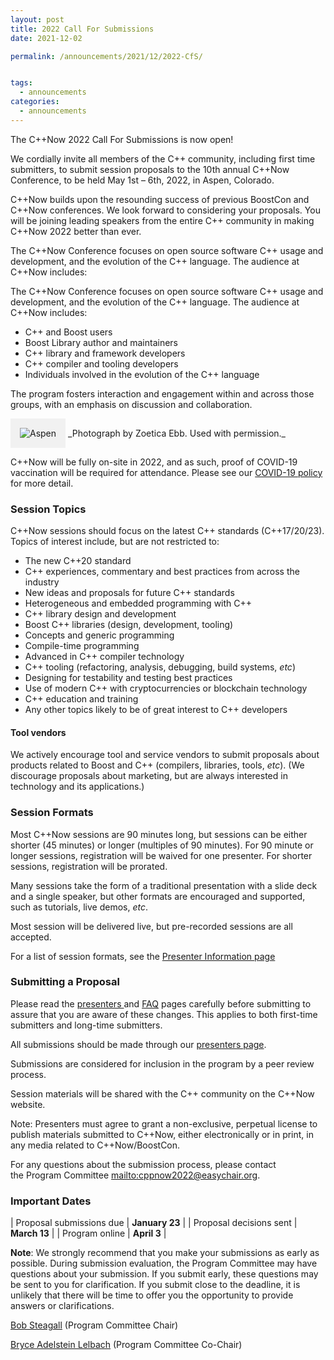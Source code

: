 ```yaml
---
layout: post
title: 2022 Call For Submissions
date: 2021-12-02

permalink: /announcements/2021/12/2022-CfS/


tags:
  - announcements
categories:
  - announcements
---
```


The C++Now 2022 Call For Submissions is now open!

We cordially invite all members of the C++ community, including first time submitters, to submit session proposals to the 10th annual C++Now Conference, to be held May 1st – 6th, 2022, in Aspen, Colorado.

C++Now builds upon the resounding success of previous BoostCon and C++Now conferences. We look forward to considering your proposals. You will be joining leading speakers from the entire C++ community in making C++Now 2022 better than ever.

The C++Now Conference focuses on open source software C++ usage and development, and the evolution of the C++ language. The audience at C++Now includes:

<!--break-->

The C++Now Conference focuses on open source software C++ usage and development, and the evolution of the C++ language. The audience at C++Now includes:

- C++ and Boost users
- Boost Library author and maintainers
- C++ library and framework developers
- C++ compiler and tooling developers
- Individuals involved in the evolution of the C++ language

The program fosters interaction and engagement within and across those groups, with an emphasis on discussion and collaboration.

<img src="/assets/img/posts/2018/Aspen2015ByZoeticaEbb.jpg" alt="Aspen" title="Photograph by Zoetica Ebb. Used with permission." style="padding: 10px; background: #f1f1f1; border: 5px solid #f1f1f1;" />
_Photograph by Zoetica Ebb. Used with permission._

C++Now will be fully on-site in 2022, and as such, proof of COVID-19 vaccination will be required for attendance.  Please see our [COVID-19 policy]() for more detail.

### Session Topics

C++Now sessions should focus on the latest C++ standards (C++17/20/23). Topics of interest include, but are not restricted to:

- The new C++20 standard
- C++ experiences, commentary and best practices from across the industry
- New ideas and proposals for future C++ standards
- Heterogeneous and embedded programming with C++
- C++ library design and development
- Boost C++ libraries (design, development, tooling)
- Concepts and generic programming
- Compile-time programming
- Advanced in C++ compiler technology
- C++ tooling (refactoring, analysis, debugging, build systems, _etc_)
- Designing for testability and testing best practices
- Use of modern C++ with cryptocurrencies or blockchain technology
- C++ education and training
- Any other topics likely to be of great interest to C++ developers 

#### Tool vendors

We actively encourage tool and service vendors to submit proposals about products related to Boost and C++ (compilers, libraries, tools, _etc_). (We discourage proposals about marketing, but are always interested in technology and its applications.)

### Session Formats

Most C++Now sessions are 90 minutes long, but sessions can be either shorter (45 minutes) or longer (multiples of 90 minutes). For 90 minute or longer sessions, registration will be waived for one presenter. For shorter sessions, registration will be prorated.

Many sessions take the form of a traditional presentation with a slide deck and a single speaker, but other formats are encouraged and supported, such as tutorials, live demos, _etc_.

Most session will be delivered live, but pre-recorded sessions are all accepted.

For a list of session formats, see the [Presenter Information page](/presenters/)

### Submitting a Proposal

Please read the [presenters ](/presenters/) and [FAQ](/about/faq) pages carefully before submitting to assure that you are aware of these changes. This applies to both first-time submitters and long-time submitters.

All submissions should be made through our [presenters page](/presenters/).

Submissions are considered for inclusion in the program by a peer review process.

Session materials will be shared with the C++ community on the C++Now website.

Note: Presenters must agree to grant a non-exclusive, perpetual license to publish materials submitted to C++Now, either electronically or in print, in any media related to C++Now/BoostCon.

For any questions about the submission process, please contact the Program Committee <mailto:cppnow2022@easychair.org>.

### Important Dates

| Proposal submissions due | <strong>January 23</strong> |
| Proposal decisions sent | <strong>March 13</strong> |
| Program online | <strong>April 3</strong> |  
  
  
<strong>Note</strong>: We strongly recommend that you make your submissions as early as possible. During submission evaluation, the Program Committee may have questions about your submission. If you submit early, these questions may be sent to you for clarification. If you submit close to the deadline, it is unlikely that there will be time to offer you the opportunity to provide answers or clarifications.

[Bob Steagall](mailto:bob@cppnow.org) (Program Committee Chair)

[Bryce Adelstein Lelbach](mailto:bryce@cppnow.org) (Program Committee Co-Chair)


